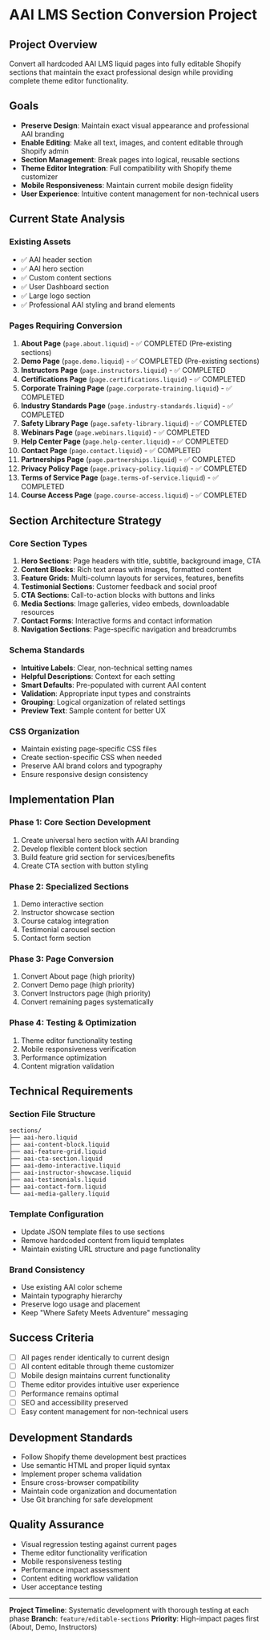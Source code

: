 # AAI LMS Section Conversion Project

## Project Overview
Convert all hardcoded AAI LMS liquid pages into fully editable Shopify sections that maintain the exact professional design while providing complete theme editor functionality.

## Goals
- **Preserve Design**: Maintain exact visual appearance and professional AAI branding
- **Enable Editing**: Make all text, images, and content editable through Shopify admin
- **Section Management**: Break pages into logical, reusable sections
- **Theme Editor Integration**: Full compatibility with Shopify theme customizer
- **Mobile Responsiveness**: Maintain current mobile design fidelity
- **User Experience**: Intuitive content management for non-technical users

## Current State Analysis
### Existing Assets
- ✅ AAI header section
- ✅ AAI hero section  
- ✅ Custom content sections
- ✅ User Dashboard section
- ✅ Large logo section
- ✅ Professional AAI styling and brand elements

### Pages Requiring Conversion
1. **About Page** (`page.about.liquid`) - ✅ COMPLETED (Pre-existing sections)
2. **Demo Page** (`page.demo.liquid`) - ✅ COMPLETED (Pre-existing sections)
3. **Instructors Page** (`page.instructors.liquid`) - ✅ COMPLETED
4. **Certifications Page** (`page.certifications.liquid`) - ✅ COMPLETED
5. **Corporate Training Page** (`page.corporate-training.liquid`) - ✅ COMPLETED
6. **Industry Standards Page** (`page.industry-standards.liquid`) - ✅ COMPLETED
7. **Safety Library Page** (`page.safety-library.liquid`) - ✅ COMPLETED
8. **Webinars Page** (`page.webinars.liquid`) - ✅ COMPLETED
9. **Help Center Page** (`page.help-center.liquid`) - ✅ COMPLETED
10. **Contact Page** (`page.contact.liquid`) - ✅ COMPLETED
11. **Partnerships Page** (`page.partnerships.liquid`) - ✅ COMPLETED
12. **Privacy Policy Page** (`page.privacy-policy.liquid`) - ✅ COMPLETED
13. **Terms of Service Page** (`page.terms-of-service.liquid`) - ✅ COMPLETED
14. **Course Access Page** (`page.course-access.liquid`) - ✅ COMPLETED

## Section Architecture Strategy

### Core Section Types
1. **Hero Sections**: Page headers with title, subtitle, background image, CTA
2. **Content Blocks**: Rich text areas with images, formatted content
3. **Feature Grids**: Multi-column layouts for services, features, benefits
4. **Testimonial Sections**: Customer feedback and social proof
5. **CTA Sections**: Call-to-action blocks with buttons and links
6. **Media Sections**: Image galleries, video embeds, downloadable resources
7. **Contact Forms**: Interactive forms and contact information
8. **Navigation Sections**: Page-specific navigation and breadcrumbs

### Schema Standards
- **Intuitive Labels**: Clear, non-technical setting names
- **Helpful Descriptions**: Context for each setting
- **Smart Defaults**: Pre-populated with current AAI content
- **Validation**: Appropriate input types and constraints
- **Grouping**: Logical organization of related settings
- **Preview Text**: Sample content for better UX

### CSS Organization
- Maintain existing page-specific CSS files
- Create section-specific CSS when needed
- Preserve AAI brand colors and typography
- Ensure responsive design consistency

## Implementation Plan

### Phase 1: Core Section Development
1. Create universal hero section with AAI branding
2. Develop flexible content block section
3. Build feature grid section for services/benefits
4. Create CTA section with button styling

### Phase 2: Specialized Sections
1. Demo interactive section
2. Instructor showcase section
3. Course catalog integration
4. Testimonial carousel section
5. Contact form section

### Phase 3: Page Conversion
1. Convert About page (high priority)
2. Convert Demo page (high priority)  
3. Convert Instructors page (high priority)
4. Convert remaining pages systematically

### Phase 4: Testing & Optimization
1. Theme editor functionality testing
2. Mobile responsiveness verification
3. Performance optimization
4. Content migration validation

## Technical Requirements

### Section File Structure
```
sections/
├── aai-hero.liquid
├── aai-content-block.liquid
├── aai-feature-grid.liquid
├── aai-cta-section.liquid
├── aai-demo-interactive.liquid
├── aai-instructor-showcase.liquid
├── aai-testimonials.liquid
├── aai-contact-form.liquid
└── aai-media-gallery.liquid
```

### Template Configuration
- Update JSON template files to use sections
- Remove hardcoded content from liquid templates
- Maintain existing URL structure and page functionality

### Brand Consistency
- Use existing AAI color scheme
- Maintain typography hierarchy
- Preserve logo usage and placement
- Keep "Where Safety Meets Adventure" messaging

## Success Criteria
- [ ] All pages render identically to current design
- [ ] All content editable through theme customizer
- [ ] Mobile design maintains current functionality
- [ ] Theme editor provides intuitive user experience
- [ ] Performance remains optimal
- [ ] SEO and accessibility preserved
- [ ] Easy content management for non-technical users

## Development Standards
- Follow Shopify theme development best practices
- Use semantic HTML and proper liquid syntax
- Implement proper schema validation
- Ensure cross-browser compatibility
- Maintain code organization and documentation
- Use Git branching for safe development

## Quality Assurance
- Visual regression testing against current pages
- Theme editor functionality verification
- Mobile responsiveness testing
- Performance impact assessment
- Content editing workflow validation
- User acceptance testing

---

**Project Timeline**: Systematic development with thorough testing at each phase
**Branch**: `feature/editable-sections`
**Priority**: High-impact pages first (About, Demo, Instructors)
